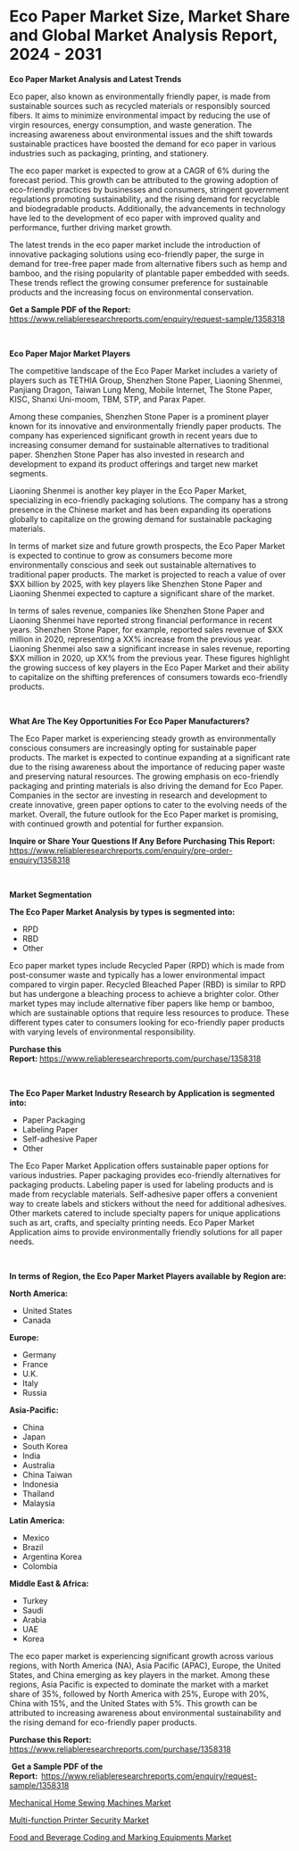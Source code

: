 <p><h1>Eco Paper Market Size, Market Share and Global Market Analysis Report, 2024 - 2031</h1></p><p><strong>Eco Paper Market Analysis and Latest Trends</strong></p>
<p><p>Eco paper, also known as environmentally friendly paper, is made from sustainable sources such as recycled materials or responsibly sourced fibers. It aims to minimize environmental impact by reducing the use of virgin resources, energy consumption, and waste generation. The increasing awareness about environmental issues and the shift towards sustainable practices have boosted the demand for eco paper in various industries such as packaging, printing, and stationery.</p><p>The eco paper market is expected to grow at a CAGR of 6% during the forecast period. This growth can be attributed to the growing adoption of eco-friendly practices by businesses and consumers, stringent government regulations promoting sustainability, and the rising demand for recyclable and biodegradable products. Additionally, the advancements in technology have led to the development of eco paper with improved quality and performance, further driving market growth.</p><p>The latest trends in the eco paper market include the introduction of innovative packaging solutions using eco-friendly paper, the surge in demand for tree-free paper made from alternative fibers such as hemp and bamboo, and the rising popularity of plantable paper embedded with seeds. These trends reflect the growing consumer preference for sustainable products and the increasing focus on environmental conservation.</p></p>
<p><strong>Get a Sample PDF of the Report:&nbsp;</strong> <a href="https://www.reliableresearchreports.com/enquiry/request-sample/1358318">https://www.reliableresearchreports.com/enquiry/request-sample/1358318</a></p>
<p>&nbsp;</p>
<p><strong>Eco Paper Major Market Players</strong></p>
<p><p>The competitive landscape of the Eco Paper Market includes a variety of players such as TETHIA Group, Shenzhen Stone Paper, Liaoning Shenmei, Panjiang Dragon, Taiwan Lung Meng, Mobile Internet, The Stone Paper, KISC, Shanxi Uni-moom, TBM, STP, and Parax Paper.</p><p>Among these companies, Shenzhen Stone Paper is a prominent player known for its innovative and environmentally friendly paper products. The company has experienced significant growth in recent years due to increasing consumer demand for sustainable alternatives to traditional paper. Shenzhen Stone Paper has also invested in research and development to expand its product offerings and target new market segments.</p><p>Liaoning Shenmei is another key player in the Eco Paper Market, specializing in eco-friendly packaging solutions. The company has a strong presence in the Chinese market and has been expanding its operations globally to capitalize on the growing demand for sustainable packaging materials.</p><p>In terms of market size and future growth prospects, the Eco Paper Market is expected to continue to grow as consumers become more environmentally conscious and seek out sustainable alternatives to traditional paper products. The market is projected to reach a value of over $XX billion by 2025, with key players like Shenzhen Stone Paper and Liaoning Shenmei expected to capture a significant share of the market.</p><p>In terms of sales revenue, companies like Shenzhen Stone Paper and Liaoning Shenmei have reported strong financial performance in recent years. Shenzhen Stone Paper, for example, reported sales revenue of $XX million in 2020, representing a XX% increase from the previous year. Liaoning Shenmei also saw a significant increase in sales revenue, reporting $XX million in 2020, up XX% from the previous year. These figures highlight the growing success of key players in the Eco Paper Market and their ability to capitalize on the shifting preferences of consumers towards eco-friendly products.</p></p>
<p>&nbsp;</p>
<p><strong>What Are The Key Opportunities For Eco Paper Manufacturers?</strong></p>
<p><p>The Eco Paper market is experiencing steady growth as environmentally conscious consumers are increasingly opting for sustainable paper products. The market is expected to continue expanding at a significant rate due to the rising awareness about the importance of reducing paper waste and preserving natural resources. The growing emphasis on eco-friendly packaging and printing materials is also driving the demand for Eco Paper. Companies in the sector are investing in research and development to create innovative, green paper options to cater to the evolving needs of the market. Overall, the future outlook for the Eco Paper market is promising, with continued growth and potential for further expansion.</p></p>
<p><strong>Inquire or Share Your Questions If Any Before Purchasing This Report:</strong> <a href="https://www.reliableresearchreports.com/enquiry/pre-order-enquiry/1358318">https://www.reliableresearchreports.com/enquiry/pre-order-enquiry/1358318</a></p>
<p>&nbsp;</p>
<p><strong>Market Segmentation</strong></p>
<p><strong>The Eco Paper Market Analysis by types is segmented into:</strong></p>
<p><ul><li>RPD</li><li>RBD</li><li>Other</li></ul></p>
<p><p>Eco paper market types include Recycled Paper (RPD) which is made from post-consumer waste and typically has a lower environmental impact compared to virgin paper. Recycled Bleached Paper (RBD) is similar to RPD but has undergone a bleaching process to achieve a brighter color. Other market types may include alternative fiber papers like hemp or bamboo, which are sustainable options that require less resources to produce. These different types cater to consumers looking for eco-friendly paper products with varying levels of environmental responsibility.</p></p>
<p><strong>Purchase this Report:&nbsp;</strong><a href="https://www.reliableresearchreports.com/purchase/1358318">https://www.reliableresearchreports.com/purchase/1358318</a></p>
<p>&nbsp;</p>
<p><strong>The Eco Paper Market Industry Research by Application is segmented into:</strong></p>
<p><ul><li>Paper Packaging</li><li>Labeling Paper</li><li>Self-adhesive Paper</li><li>Other</li></ul></p>
<p><p>The Eco Paper Market Application offers sustainable paper options for various industries. Paper packaging provides eco-friendly alternatives for packaging products. Labeling paper is used for labeling products and is made from recyclable materials. Self-adhesive paper offers a convenient way to create labels and stickers without the need for additional adhesives. Other markets catered to include specialty papers for unique applications such as art, crafts, and specialty printing needs. Eco Paper Market Application aims to provide environmentally friendly solutions for all paper needs.</p></p>
<p>&nbsp;</p>
<p><strong>In terms of Region, the Eco Paper Market Players available by Region are:</strong></p>
<p>
    <p> <strong> North America: </strong>
        <ul>
            <li>United States</li>
            <li>Canada</li>
        </ul>
        </p> 
    <p> <strong> Europe: </strong>
        <ul>
            <li>Germany</li>
            <li>France</li>
            <li>U.K.</li>
            <li>Italy</li>
            <li>Russia</li>
        </ul>
        </p> 
    <p> <strong> Asia-Pacific: </strong>
        <ul>
            <li>China</li>
            <li>Japan</li>
            <li>South Korea</li>
            <li>India</li>
            <li>Australia</li>
            <li>China Taiwan</li>
            <li>Indonesia</li>
            <li>Thailand</li>
            <li>Malaysia</li>
        </ul>
        </p> 
    <p> <strong> Latin America: </strong>
        <ul>
            <li>Mexico</li>
            <li>Brazil</li>
            <li>Argentina Korea</li>
            <li>Colombia</li>
        </ul>
        </p> 
    <p> <strong> Middle East & Africa: </strong>
        <ul>
            <li>Turkey</li>
            <li>Saudi</li>
            <li>Arabia</li>
            <li>UAE</li>
            <li>Korea</li>
        </ul>
    </p>
    </p>
<p><p>The eco paper market is experiencing significant growth across various regions, with North America (NA), Asia Pacific (APAC), Europe, the United States, and China emerging as key players in the market. Among these regions, Asia Pacific is expected to dominate the market with a market share of 35%, followed by North America with 25%, Europe with 20%, China with 15%, and the United States with 5%. This growth can be attributed to increasing awareness about environmental sustainability and the rising demand for eco-friendly paper products.</p></p>
<p><strong>Purchase this Report: </strong><a href="https://www.reliableresearchreports.com/purchase/1358318">https://www.reliableresearchreports.com/purchase/1358318</a></p>
<p>&nbsp;<strong>Get a Sample PDF of the Report:&nbsp;&nbsp;</strong><a href="https://www.reliableresearchreports.com/enquiry/request-sample/1358318">https://www.reliableresearchreports.com/enquiry/request-sample/1358318</a></p>
<p><strong></strong></p>
<p><p><a href="https://view.publitas.com/reportprime-1/mechanical-home-sewing-machines-market-growth-market-trends-covid-19-impact-and-forecasts-for-period-from-2023-2030/">Mechanical Home Sewing Machines Market</a></p><p><a href="https://view.publitas.com/reportprime-1/multi-function-printer-security-market-size-share-trends-analysis-report-by-application-regional-outlook-competitive-strategies-and-segment-forecasts-2023-2030/">Multi-function Printer Security Market</a></p><p><a href="https://view.publitas.com/reportprime-1/food-and-beverage-coding-and-marking-equipments-market-growth-market-trends-covid-19-impact-and-forecasts-for-period-from-2023-2030/">Food and Beverage Coding and Marking Equipments Market</a></p></p>